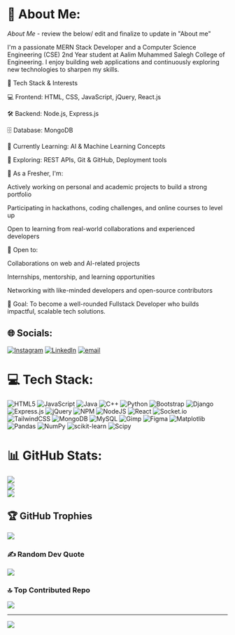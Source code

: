 # 💫 About Me:
*About Me* - review the below/ edit and finalize to update in "About me"

I'm a passionate MERN Stack Developer and a Computer Science Engineering (CSE) 2nd Year student at Aalim Muhammed Salegh College of Engineering. I enjoy building web applications and continuously exploring new technologies to sharpen my skills.

🔧 Tech Stack & Interests

💻 Frontend: HTML, CSS, JavaScript, jQuery, React.js

🛠️ Backend: Node.js, Express.js

🗄️ Database: MongoDB

🧠 Currently Learning: AI & Machine Learning Concepts

🧪 Exploring: REST APIs, Git & GitHub, Deployment tools

🌱 As a Fresher, I'm:

Actively working on personal and academic projects to build a strong portfolio

Participating in hackathons, coding challenges, and online courses to level up

Open to learning from real-world collaborations and experienced developers

🤝 Open to:

Collaborations on web and AI-related projects

Internships, mentorship, and learning opportunities

Networking with like-minded developers and open-source contributors

📌 Goal: To become a well-rounded Fullstack Developer who builds impactful, scalable tech solutions.




## 🌐 Socials:
[![Instagram](https://img.shields.io/badge/Instagram-%23E4405F.svg?logo=Instagram&logoColor=white)](https://instagram.com/s.asadullahzeeshan) [![LinkedIn](https://img.shields.io/badge/LinkedIn-%230077B5.svg?logo=linkedin&logoColor=white)](https://linkedin.com/in/s-a-zeeshan) [![email](https://img.shields.io/badge/Email-D14836?logo=gmail&logoColor=white)](mailto:shanzee1050@gmail.com) 

# 💻 Tech Stack:
![HTML5](https://img.shields.io/badge/html5-%23E34F26.svg?style=for-the-badge&logo=html5&logoColor=white) ![JavaScript](https://img.shields.io/badge/javascript-%23323330.svg?style=for-the-badge&logo=javascript&logoColor=%23F7DF1E) ![Java](https://img.shields.io/badge/java-%23ED8B00.svg?style=for-the-badge&logo=openjdk&logoColor=white) ![C++](https://img.shields.io/badge/c++-%2300599C.svg?style=for-the-badge&logo=c%2B%2B&logoColor=white) ![Python](https://img.shields.io/badge/python-3670A0?style=for-the-badge&logo=python&logoColor=ffdd54) ![Bootstrap](https://img.shields.io/badge/bootstrap-%238511FA.svg?style=for-the-badge&logo=bootstrap&logoColor=white) ![Django](https://img.shields.io/badge/django-%23092E20.svg?style=for-the-badge&logo=django&logoColor=white) ![Express.js](https://img.shields.io/badge/express.js-%23404d59.svg?style=for-the-badge&logo=express&logoColor=%2361DAFB) ![jQuery](https://img.shields.io/badge/jquery-%230769AD.svg?style=for-the-badge&logo=jquery&logoColor=white) ![NPM](https://img.shields.io/badge/NPM-%23CB3837.svg?style=for-the-badge&logo=npm&logoColor=white) ![NodeJS](https://img.shields.io/badge/node.js-6DA55F?style=for-the-badge&logo=node.js&logoColor=white) ![React](https://img.shields.io/badge/react-%2320232a.svg?style=for-the-badge&logo=react&logoColor=%2361DAFB) ![Socket.io](https://img.shields.io/badge/Socket.io-black?style=for-the-badge&logo=socket.io&badgeColor=010101) ![TailwindCSS](https://img.shields.io/badge/tailwindcss-%2338B2AC.svg?style=for-the-badge&logo=tailwind-css&logoColor=white) ![MongoDB](https://img.shields.io/badge/MongoDB-%234ea94b.svg?style=for-the-badge&logo=mongodb&logoColor=white) ![MySQL](https://img.shields.io/badge/mysql-4479A1.svg?style=for-the-badge&logo=mysql&logoColor=white) ![Gimp](https://img.shields.io/badge/Gimp-657D8B?style=for-the-badge&logo=gimp&logoColor=FFFFFF) ![Figma](https://img.shields.io/badge/figma-%23F24E1E.svg?style=for-the-badge&logo=figma&logoColor=white) ![Matplotlib](https://img.shields.io/badge/Matplotlib-%23ffffff.svg?style=for-the-badge&logo=Matplotlib&logoColor=black) ![Pandas](https://img.shields.io/badge/pandas-%23150458.svg?style=for-the-badge&logo=pandas&logoColor=white) ![NumPy](https://img.shields.io/badge/numpy-%23013243.svg?style=for-the-badge&logo=numpy&logoColor=white) ![scikit-learn](https://img.shields.io/badge/scikit--learn-%23F7931E.svg?style=for-the-badge&logo=scikit-learn&logoColor=white) ![Scipy](https://img.shields.io/badge/SciPy-%230C55A5.svg?style=for-the-badge&logo=scipy&logoColor=%white)
# 📊 GitHub Stats:
![](https://github-readme-stats.vercel.app/api?username=syedzeeeshan&theme=shadow_blue&hide_border=false&include_all_commits=true&count_private=true)<br/>
![](https://nirzak-streak-stats.vercel.app/?user=syedzeeeshan&theme=shadow_blue&hide_border=false)<br/>
![](https://github-readme-stats.vercel.app/api/top-langs/?username=syedzeeeshan&theme=shadow_blue&hide_border=false&include_all_commits=true&count_private=true&layout=compact)

## 🏆 GitHub Trophies
![](https://github-profile-trophy.vercel.app/?username=syedzeeeshan&theme=radical&no-frame=false&no-bg=false&margin-w=4)

### ✍️ Random Dev Quote
![](https://quotes-github-readme.vercel.app/api?type=vetical&theme=radical)

### 🔝 Top Contributed Repo
![](https://github-contributor-stats.vercel.app/api?username=syedzeeeshan&limit=5&theme=dark&combine_all_yearly_contributions=true)

---
[![](https://visitcount.itsvg.in/api?id=syedzeeeshan&icon=8&color=13)](https://visitcount.itsvg.in)

<!-- Proudly created with GPRM ( https://gprm.itsvg.in ) -->
